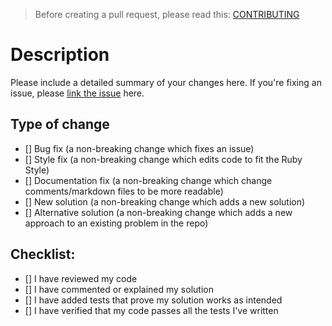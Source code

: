 
> Before creating a pull request, please read this: [CONTRIBUTING](https://github.com/erayalkis/Ruby-DSA/blob/main/CONTRIBUTING.md)

# Description

Please include a detailed summary of your changes here. If you're fixing an issue, please [link the issue](https://docs.github.com/en/issues/tracking-your-work-with-issues/linking-a-pull-request-to-an-issue) here.


## Type of change

- [] Bug fix              (a non-breaking change which fixes an issue)
- [] Style fix            (a non-breaking change which edits code to fit the Ruby Style)
- [] Documentation fix    (a non-breaking change which change comments/markdown files to be more readable)
- [] New solution         (a non-breaking change which adds a new solution)
- [] Alternative solution (a non-breaking change which adds a new approach to an existing problem in the repo)

## Checklist:

- [] I have reviewed my code
- [] I have commented or explained my solution
- [] I have added tests that prove my solution works as intended
- [] I have verified that my code passes all the tests I've written
